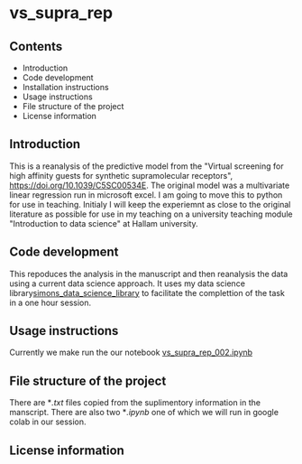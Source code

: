 # vs_supra_rep
## Contents

* Introduction
* Code development
* Installation instructions
* Usage instructions
* File structure of the project
* License information

## Introduction

This is a reanalysis of the predictive model from the "Virtual screening for high affinity guests for synthetic supramolecular receptors", https://doi.org/10.1039/C5SC00534E. The original model was a multivariate linear regression run in microsoft excel. I am going to move this to python for use in teaching. Initialy I will keep the experiemnt as close to the original literature as possible for use in my teaching on a university teaching module "Introduction to data science" at Hallam university.

## Code development
This repoduces the analysis in the manuscript and then reanalysis the data using a current data science approach. It uses my data science library[simons_data_science_library](https://github.com/drsimonturega/simons_data_science_library) to facilitate the complettion of the task in a one hour session.

## Usage instructions
Currently we make run the our notebook [vs_supra_rep_002.ipynb](https://github.com/drsimonturega/vs_supra_rep/blob/main/vs_supra_rep_002.ipynb)

## File structure of the project
There are **.txt* files copied from the suplimentory information in the manscript. There are also two **.ipynb* one of which we will run in google colab in our session.



## License information

